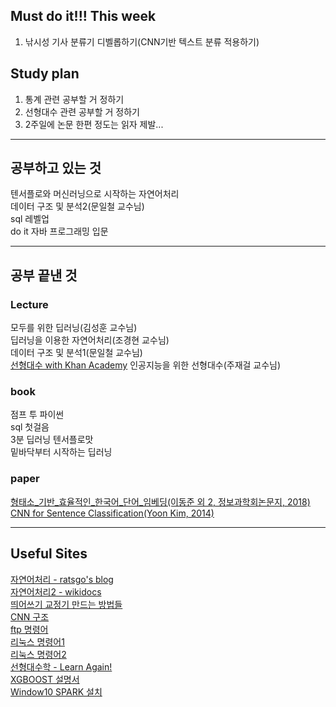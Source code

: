 ## Must do it!!! This week
1. 낚시성 기사 분류기 디벨롭하기(CNN기반 텍스트 분류 적용하기) <br>

## Study plan
1. 통계 관련 공부할 거 정하기<br>
2. 선형대수 관련 공부할 거 정하기<br>
3. 2주일에 논문 한편 정도는 읽자 제발...<br>
<hr>

## 공부하고 있는 것<br>

텐서플로와 머신러닝으로 시작하는 자연어처리<br>
데이터 구조 및 분석2(문일철 교수님)<br>
sql 레벨업<br>
do it 자바 프로그래밍 입문<br>

<hr>

## 공부 끝낸 것

### Lecture
모두를 위한 딥러닝(김성훈 교수님)<br>
딥러닝을 이용한 자연어처리(조경현 교수님)<br>
데이터 구조 및 분석1(문일철 교수님)<br>
[선형대수 with Khan Academy](https://bangdaeng2.tistory.com/category/Lecture/%EC%84%A0%ED%98%95%EB%8C%80%EC%88%98%20with%20Khan%20Academy)
인공지능을 위한 선형대수(주재걸 교수님)<br>


### book
점프 투 파이썬<br>
sql 첫걸음<br>
3분 딥러닝 텐서플로맛<br>
밑바닥부터 시작하는 딥러닝<br>

### paper
[형태소_기반_효율적인_한국어_단어_임베딩(이동준 외 2, 정보과학회논문지, 2018)](https://bangdaeng2.tistory.com/2?category=757926)<br>
[CNN for Sentence Classification(Yoon Kim, 2014)](https://bangdaeng2.tistory.com/category/Paper%20Review)
<hr>

## Useful Sites
[자연어처리 - ratsgo's blog](https://ratsgo.github.io/)<br>
[자연어처리2 - wikidocs](https://wikidocs.net/book/2155)<br>
[띄어쓰기 교정기 만드는 방법들](https://comeng.tistory.com/entry/1-%ED%95%9C%EA%B5%AD%EC%96%B4-%EB%9D%84%EC%96%B4%EC%93%B0%EA%B8%B0)<br>
[CNN 구조](http://taewan.kim/post/cnn/)<br>
[ftp 명령어](https://annehouse.tistory.com/374)<br>
[리눅스 명령어1](http://studycolab.blogspot.com/2018/05/bash.html)<br>
[리눅스 명령어2](https://nuninaya.tistory.com/158)<br>
[선형대수학 - Learn Again!](https://twlab.tistory.com/category/Fundamentals/Linear%20Algebra)<br>
[XGBOOST 설명서](https://brunch.co.kr/@snobberys/137)<br>
[Window10 SPARK 설치](https://www.ics.uci.edu/~shantas/Install_Spark_on_Windows10.pdf)

